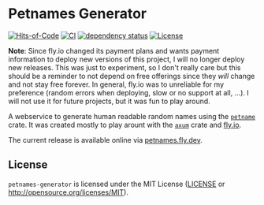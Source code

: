# Petnames Generator

[![Hits-of-Code](https://hitsofcode.com/github/vbrandl/petnames-generator)](https://hitsofcode.com/github/vbrandl/petnames-generator/view)
[![CI](https://github.com/vbrandl/petnames-generator/actions/workflows/ci.yml/badge.svg)](https://github.com/vbrandl/petnames-generator/actions/workflows/ci.yml)
[![dependency status](https://deps.rs/repo/github/vbrandl/petnames-generator/status.svg)](https://deps.rs/repo/github/vbrandl/petnames-generator)
[![License](https://img.shields.io/badge/license-MIT-green.svg)](https://github.com/vbrandl/petnames-generator/blob/master/LICENSE)

**Note**: Since fly.io changed its payment plans and wants payment information to deploy new versions of this project, I will no longer deploy new releases.
This was just to experiment, so I don't really care but this should be a reminder to not depend on free offerings since they *will* change and not stay free forever.
In general, fly.io was to unreliable for my preference (random errors when deploying, slow or no support at all, ...).
I will not use it for future projects, but it was fun to play around.

A webservice to generate human readable random names using the [`petname`](https://crates.io/crates/petname) crate.
It was created mostly to play arount with the [`axum`](https://crates.io/crates/axum) crate and [fly.io](https://fly.io).

The current release is available online via [petnames.fly.dev](https://petnames.fly.dev/).

## License

`petnames-generator` is licensed under the MIT License ([LICENSE](LICENSE) or http://opensource.org/licenses/MIT).
